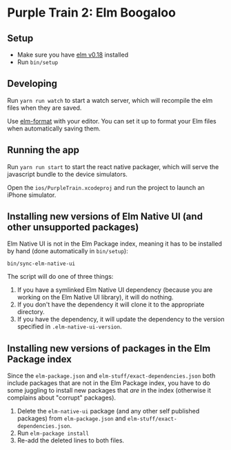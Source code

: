 # Purple Train 2: Elm Boogaloo

## Setup

* Make sure you have [elm v0.18](https://guide.elm-lang.org/install.html) installed
* Run `bin/setup`

## Developing

Run `yarn run watch` to start a watch server, which will recompile the elm files
when they are saved.

Use [elm-format](https://github.com/avh4/elm-format) with your editor. You can
set it up to format your Elm files when automatically saving them.

## Running the app

Run `yarn run start` to start the react native packager, which will serve the
javascript bundle to the device simulators.

Open the `ios/PurpleTrain.xcodeproj` and run the project to launch an iPhone simulator.

## Installing new versions of Elm Native UI (and other unsupported packages)

Elm Native UI is not in the Elm Package index, meaning it has to be installed by
hand (done automatically in `bin/setup`):

```
bin/sync-elm-native-ui
```

The script will do one of three things:

1. If you have a symlinked Elm Native UI dependency (because you are working on
   the Elm Native UI library), it will do nothing.
1. If you don't have the dependency it will clone it to the appropriate
   directory.
1. If you have the dependency, it will update the dependency to the version
   specified in `.elm-native-ui-version`.

## Installing new versions of packages in the Elm Package index

Since the `elm-package.json` and `elm-stuff/exact-dependencies.json` both
include packages that are not in the Elm Package index, you have to do some
juggling to install new packages that _are_ in the index (otherwise it complains
about "corrupt" packages).

1. Delete the `elm-native-ui` package (and any other self published packages)
   from `elm-package.json` and `elm-stuff/exact-dependencies.json`.
1. Run `elm-package install`
1. Re-add the deleted lines to both files.
